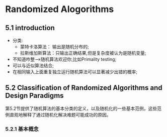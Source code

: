 # Randomized Alogorithms

## 5.1 introduction
- 分类:
  - 蒙特卡洛算法： 输出是随机分布的;
  - 拉斯维加斯算法：只输出正确结果,但是复杂度被认为是随机变量;
- 不知道咋整-->随机算法欢迎你;比如Primality testing;
- 可以与近似算法结合;
- 在相同输入上面重复独立运行随机算法可以显著减少出错的概率; 

## 5.2 Classification of Randomized Algorithms and Design Paradigms 
第5.2节提供了随机算法的基本分类的定义，以及随机化的一些基本范例，这些范例直观地解释了通过随机化解决难题可能成功的原因。


### 5.2.1 基本概念















